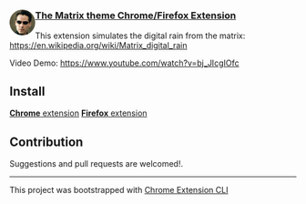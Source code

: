 # <img src="public/icons/icon_128.png" width="45" align="left"> 

### [The Matrix theme Chrome/Firefox Extension](https://chrome.google.com/webstore/detail/the-matrix-dynamic-backgr/oelgedmdpjmoolnnhbcihgkjlflmiopd)

This extension simulates the digital rain from the matrix: https://en.wikipedia.org/wiki/Matrix_digital_rain 

Video Demo: https://www.youtube.com/watch?v=bj_JIcgIOfc

## Install

[**Chrome** extension](https://chrome.google.com/webstore/detail/the-matrix-dynamic-backgr/oelgedmdpjmoolnnhbcihgkjlflmiopd)
[**Firefox** extension]()

## Contribution

Suggestions and pull requests are welcomed!.

---

This project was bootstrapped with [Chrome Extension CLI](https://github.com/dutiyesh/chrome-extension-cli)

